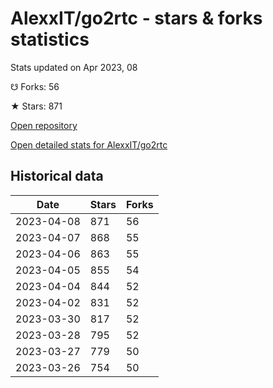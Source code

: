 # AlexxIT/go2rtc - stars & forks statistics

Stats updated on Apr 2023, 08

☋ Forks: 56

★ Stars: 871

[Open repository](https://github.com/AlexxIT/go2rtc)

[Open detailed stats for AlexxIT/go2rtc](https://reviewgithub.com/rep/AlexxIT/go2rtc)

## Historical data
| Date | Stars | Forks |
|------|-------|-------|
| 2023-04-08 | 871 | 56 | 
| 2023-04-07 | 868 | 55 | 
| 2023-04-06 | 863 | 55 | 
| 2023-04-05 | 855 | 54 | 
| 2023-04-04 | 844 | 52 | 
| 2023-04-02 | 831 | 52 | 
| 2023-03-30 | 817 | 52 | 
| 2023-03-28 | 795 | 52 | 
| 2023-03-27 | 779 | 50 | 
| 2023-03-26 | 754 | 50 | 


